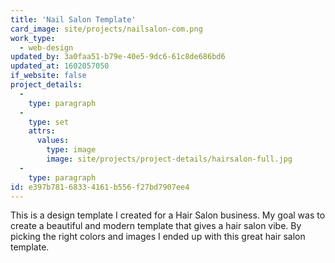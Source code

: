 ```yaml
---
title: 'Nail Salon Template'
card_image: site/projects/nailsalon-com.png
work_type:
  - web-design
updated_by: 3a0faa51-b79e-40e5-9dc6-61c8de686bd6
updated_at: 1602057050
if_website: false
project_details:
  -
    type: paragraph
  -
    type: set
    attrs:
      values:
        type: image
        image: site/projects/project-details/hairsalon-full.jpg
  -
    type: paragraph
id: e397b781-6833-4161-b556-f27bd7907ee4
---
```

This is a design template I created for a Hair Salon business. My goal was to create a beautiful and modern template that gives a hair salon vibe. By picking the right colors and images I ended up with this great hair salon template.